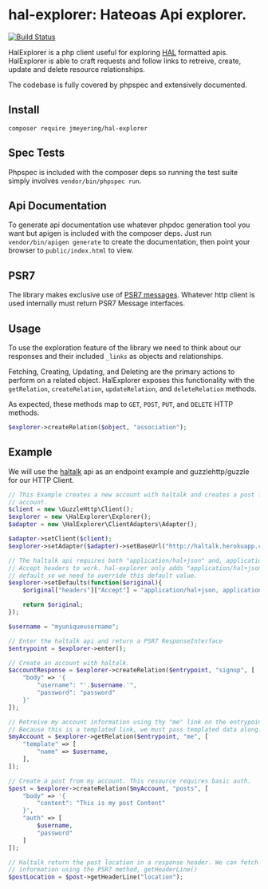 # hal-explorer: Hateoas Api explorer.

[![Build Status](https://travis-ci.org/Jmeyering/hal-explorer.svg?branch=master)](https://travis-ci.org/Jmeyering/hal-explorer)


HalExplorer is a php client useful for exploring [HAL][1] formatted apis.
HalExplorer is able to craft requests and follow links to retreive, create,
update and delete resource relationships.

The codebase is fully covered by phpspec and extensively documented.

## Install
`composer require jmeyering/hal-explorer`

## Spec Tests
Phpspec is included with the composer deps so running the test suite simply
involves `vendor/bin/phpspec run`.

## Api Documentation
To generate api documentation use whatever phpdoc generation tool you want
but apigen is included with the composer deps. Just run
`vendor/bin/apigen generate` to create the documentation, then point your
browser to `public/index.html` to view.

## PSR7
The library makes exclusive use of [PSR7 messages][0]. Whatever http client is
used internally must return PSR7 Message interfaces.

## Usage
To use the exploration feature of the library we need to think about our
responses and their included `_links` as objects and relationships.

Fetching, Creating, Updating, and Deleting are the primary actions to perform on
a related object. HalExplorer exposes this functionality with the
`getRelation`, `createRelation`, `updateRelation`, and `deleteRelation` methods.

As expected, these methods map to `GET`, `POST`, `PUT`, and `DELETE` HTTP
methods.

```php
$explorer->createRelation($object, "association");
```

## Example
We will use the [haltalk][2] api as an endpoint example and
guzzlehttp/guzzle for our HTTP Client.

```php
// This Example creates a new account with haltalk and creates a post from that
// account.
$client = new \GuzzleHttp\Client();
$explorer = new \HalExplorer\Explorer();
$adapter = new \HalExplorer\ClientAdapters\Adapter();

$adapter->setClient($client);
$explorer->setAdapter($adapter)->setBaseUrl("http://haltalk.herokuapp.com");

// The haltalk api requires both "application/hal+json" and, application/json"
// Accept headers to work. hal-explorer only adds "application/hal+json" by
// default so we need to override this default value.
$explorer->setDefaults(function($original){
    $original["headers"]["Accept"] = "application/hal+json, application/json";

    return $original;
});

$username = "myuniqueusername";

// Enter the haltalk api and return a PSR7 ResponseInterface
$entrypoint = $explorer->enter();

// Create an account with haltalk.
$accountResponse = $explorer->createRelation($entrypoint, "signup", [
    "body" => '{
        "username": "'.$username.'",
        "password": "password"
    }'
]);

// Retreive my account information using thy "me" link on the entrypoint.
// Because this is a templated link, we must pass templated data along.
$myAccount = $explorer->getRelation($entrypoint, "me", [
    "template" => [
        "name" => $username,
    ],
]);

// Create a post from my account. This resource requires basic auth.
$post = $explorer->createRelation($myAccount, "posts", [
    "body" => '{
        "content": "This is my post Content"
    }',
    "auth" => [
        $username,
        "password"
    ]
]);

// Haltalk return the post location in a response header. We can fetch that
// information using the PSR7 method, getHeaderLine()
$postLocation = $post->getHeaderLine("location");
```

[0]: http://www.php-fig.org/psr/psr-7
[1]: http://stateless.co/hal_specification.html
[2]: http://haltalk.herokuapp.com/explorer/browser.html

